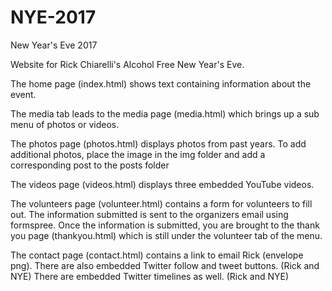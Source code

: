 # NYE-2017
New Year's Eve 2017

Website for Rick Chiarelli's Alcohol Free New Year's Eve.

The home page (index.html) shows text containing information about the event.

The media tab leads to the media page (media.html) which brings up a sub menu of photos or videos.

The photos page (photos.html) displays photos from past years.
To add additional photos, place the image in the img folder
and add a corresponding post to the posts folder

The videos page (videos.html) displays three embedded YouTube videos.

The volunteers page (volunteer.html) contains a form for volunteers to fill out.
The information submitted is sent to the organizers email using formspree.
Once the information is submitted, you are brought to the thank you page (thankyou.html)
which is still under the volunteer tab of the menu.

The contact page (contact.html) contains a link to email Rick (envelope png).
There are also embedded Twitter follow and tweet buttons. (Rick and NYE)
There are embedded Twitter timelines as well. (Rick and NYE)
